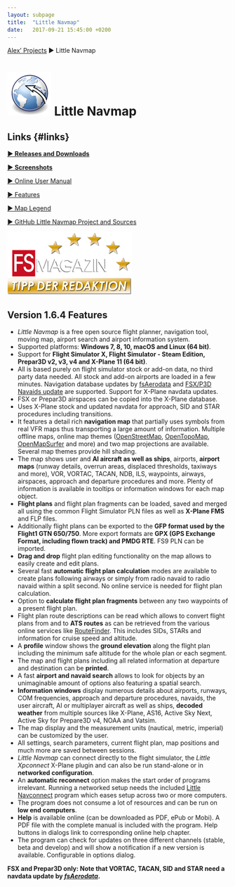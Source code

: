 ```yaml
---
layout: subpage
title:  "Little Navmap"
date:   2017-09-21 15:45:00 +0200
---
```

[Alex’ Projects](index.html) ► Little Navmap
# ![Little Navmap](assets/images/navroute.png) Little Navmap

## Links {#links}

[**► Releases and Downloads**](https://github.com/albar965/littlenavmap/releases)

[**► Screenshots**](littlenavmapscreens.html)

[► Online User Manual](https://albar965.gitbooks.io/little-navmap-user-manual/content/v/release/1.6/en)

[► Features](https://albar965.gitbooks.io/little-navmap-user-manual/content/v/release/1.6/en/FEATURES.html)

[► Map Legend](https://albar965.gitbooks.io/little-navmap-user-manual/content/v/release/1.6/en/LEGEND.html)

[► GitHub Little Navmap Project and Sources](https://github.com/albar965/littlenavmap)

[![Little Navmap](assets/images/Tipp_FSMagazin_D_Neu_2014_50.png)](https://www.facebook.com/FSMAGAZIN/posts/1349379408450042)

## Version 1.6.4 Features

* *Little Navmap* is a free open source flight planner, navigation tool, moving map, airport search and airport information system.
* Supported platforms: **Windows 7, 8, 10, macOS and Linux \(64 bit\)**.
* Support for **Flight Simulator X, Flight Simulator - Steam Edition, Prepar3D v2, v3, v4 and X-Plane 11 \(64 bit\)**.
* All is based purely on flight simulator stock or add-on data, no third party data needed. All stock and add-on airports are loaded in a few minutes. Navigation database updates by [fsAerodata](https://www.fsaerodata.com) and [FSX/P3D Navaids update](https://www.aero.sors.fr/navaids3.html) are supported. Support for X-Plane navdata updates.
* FSX or Prepar3D airspaces can be copied into the X-Plane database.
* Uses X-Plane stock and updated navdata for approach, SID and STAR procedures including transitions.
* It features a detail rich **navigation map** that partially uses symbols from real VFR maps thus transporting a large amount of information. Multiple offline maps, online map themes ([OpenStreetMap](https://www.openstreetmap.org), [OpenTopoMap](https://opentopomap.org), [OpenMapSurfer](http://korona.geog.uni-heidelberg.de/) and more) and two map projections are available. Several map themes provide hill shading.
* The map shows user and **AI aircraft as well as ships**, airports, **airport maps** (runway details, overrun areas, displaced thresholds, taxiways and more), VOR, VORTAC, TACAN, NDB, ILS, waypoints, airways, airspaces, approach and departure procedures and more. Plenty of information is available in tooltips or information windows for each map object.
* **Flight plans** and flight plan fragments can be loaded, saved and merged all using the common Flight Simulator PLN files as well as **X-Plane FMS** and FLP files.
* Additionally flight plans can be exported to the **GFP format used by the Flight1 GTN 650/750**. More export formats are **GPX (GPS Exchange Format, including flown track) and PMDG RTE**. FS9 PLN can be imported.
* **Drag and drop** flight plan editing functionality on the map allows to easily create and edit plans.
* Several fast **automatic flight plan calculation** modes are available to create plans following airways or simply from radio navaid to radio navaid within a split second. No online service is needed for flight plan calculation.
* Option to **calculate flight plan fragments** between any two waypoints of a present flight plan.
* Flight plan route descriptions can be read which allows to convert flight plans from and to **ATS routes** as can be retrieved from the various online services like [RouteFinder](http://rfinder.asalink.net). This includes SIDs, STARs and information for cruise speed and altitude.
* A **profile** window shows the **ground elevation** along the flight plan including the minimum safe altitude for the whole plan or each segment.
* The map and flight plans including all related information at departure and destination can be **printed**.
* A fast **airport and navaid search** allows to look for objects by an unimaginable amount of options also featuring a spatial search.
* **Information windows** display numerous details about airports, runways, COM frequencies, approach and departure procedures, navaids, the user aircraft, AI or multiplayer aircraft as well as ships, **decoded weather** from multiple sources like X-Plane, AS16, Active Sky Next, Active Sky for Prepare3D v4, NOAA and Vatsim.
* The map display and the measurement units (nautical, metric, imperial) can be customized by the user.
* All settings, search parameters, current flight plan, map positions and much more are saved between sessions.
* *Little Navmap* can connect directly to the flight simulator, the *Little Xpconnect* X-Plane plugin and can also be run stand-alone or in **networked configuration**.
* An **automatic reconnect** option makes the start order of programs irrelevant. Running a networked setup needs the included [Little Navconnect](littlenavconnect.html) program which eases setup across two or more computers.
* The program does not consume a lot of resources and can be run on **low end computers**.
* **Help** is available online \(can be downloaded as PDF, ePub or Mobi\). A PDF file with the complete manual is included with the program. Help buttons in dialogs link to corresponding online help chapter.
* The program can check for updates on three different channels \(stable, beta and develop\) and will show a notification if a new version is available. Configurable in options dialog.


**FSX and Prepar3D only: Note that VORTAC, TACAN, SID and STAR need a navdata update by [_fsAerodata_](https://www.fsaerodata.com).**

